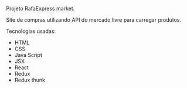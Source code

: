 Projeto RafaExpress market.

Site de compras utilizando API do mercado livre para carregar produtos.

Tecnologias usadas:

- HTML
- CSS
- Java Script
- JSX
- React
- Redux
- Redux thunk

